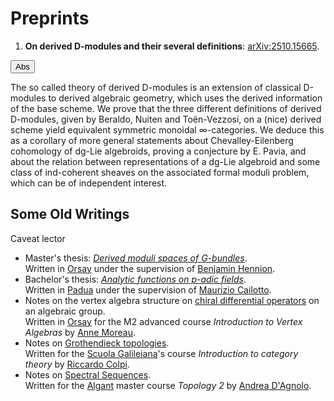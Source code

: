 # Preprints

1. **On derived D-modules and their several definitions**: [arXiv:2510.15665](https://arxiv.org/abs/2510.15665).
<button class="abstract_button in_out_fast_animated" id="abstract_button_1" title="Show abstract">
    Abs
</button> 

<p id="abstract-1" class="in_out_fast_animated abstract hidden">
    The so called theory of derived D-modules is an extension of classical D-modules to derived algebraic geometry, which uses the derived information of the base scheme. We prove that the three different definitions of derived D-modules, given by Beraldo, Nuiten and Toën-Vezzosi, on a (nice) derived scheme yield equivalent symmetric monoidal ∞-categories. We deduce this as a corollary of more general statements about Chevalley-Eilenberg cohomology of dg-Lie algebroids, proving a conjecture by E. Pavia, and about the relation between representations of a dg-Lie algebroid and some class of ind-coherent sheaves on the associated formal moduli problem, which can be of independent interest.
</p>

## Some Old Writings

<span class="text-faint small"> Caveat lector </span>

- Master's thesis: [*Derived moduli spaces of G-bundles*](https://raw.githubusercontent.com/carlobuccisano/Master-Thesis/main/tesi.pdf).\
 <span class = "text-faint small"> Written in [Orsay](https://www.imo.universite-paris-saclay.fr/) under the supervision of [Benjamin Hennion](https://www.imo.universite-paris-saclay.fr/~hennion/).</span>
- Bachelor's thesis: [*Analytic functions on p-adic fields*](https://raw.githubusercontent.com/carlobuccisano/BachelorThesis/main/Tesi.pdf).\
 <span class="text-faint small"> Written in [Padua](https://www.math.unipd.it/) under the supervision of [Maurizio Cailotto](https://www.math.unipd.it/~maurizio/).</span>
- Notes on the vertex algebra structure on [chiral differential operators](https://raw.githubusercontent.com/carlobuccisano/Chiral-Diff-Op/main/presentazione.pdf) on an algebraic group.\
 <span class="text-faint small"> Written in [Orsay](https://www.imo.universite-paris-saclay.fr/) for the M2 advanced course *Introduction to Vertex Algebras* by [Anne Moreau](https://www.imo.universite-paris-saclay.fr/~moreau/index-en.htm).</span>
- Notes on [Grothendieck topologies](https://raw.githubusercontent.com/carlobuccisano/GrothendieckTopology/main/grothendieck.pdf).\
 <span class="text-faint small"> Written for the [Scuola Galileiana](https://scuolagalileiana.unipd.it/)'s course *Introduction to category theory* by [Riccardo Colpi](https://www.math.unipd.it/~colpi/).</span>
- Notes on [Spectral Sequences](https://raw.githubusercontent.com/carlobuccisano/SpectralSequences/main/spectral.pdf).\
 <span class="text-faint small"> Written for the [Algant](https://algant.eu/) master course *Topology 2* by [Andrea D'Agnolo](http://docenti.math.unipd.it/dagnolo/).</span>



